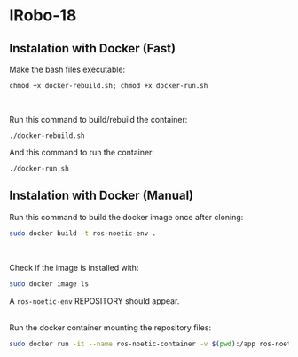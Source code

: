 # IRobo-18

## Instalation with Docker (Fast)

Make the bash files executable:
```
chmod +x docker-rebuild.sh; chmod +x docker-run.sh 
```
<br>

Run this command to build/rebuild the container:
```
./docker-rebuild.sh
```
And this command to run the container:
```
./docker-run.sh
```


## Instalation with Docker (Manual)

Run this command to build the docker image once after cloning:
```bash
sudo docker build -t ros-noetic-env .
```
<br>

Check if the image is installed with:
```bash
sudo docker image ls
```
A `ros-noetic-env` REPOSITORY should appear.
<br>
<br>

Run the docker container mounting the repository files:
```bash
sudo docker run -it --name ros-noetic-container -v $(pwd):/app ros-noetic-env
```